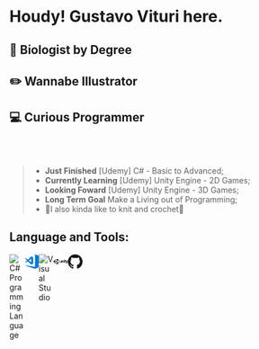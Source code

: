 # **Houdy! Gustavo Vituri here.**

## 🌱 Biologist by Degree
## ✏️ Wannabe Illustrator
## 💻 Curious Programmer
<br><br>
>- **Just Finished** \[Udemy] C# - Basic to Advanced;
>- **Currently Learning** \[Udemy] Unity Engine - 2D Games;
>- **Looking Foward** \[Udemy] Unity Engine - 3D Games;
>- **Long Term Goal** Make a Living out of Programming;
>- 🧶I also kinda like to knit and crochet😬

## Language and Tools:

[<img align="left" alt="C# Programming Language" width="26px" src="https://upload.wikimedia.org/wikipedia/commons/0/0d/C_Sharp_wordmark.svg" />][CSharpCourse]

[<img align="left" alt="Visual Studio Code" width="26px" src="https://raw.githubusercontent.com/github/explore/80688e429a7d4ef2fca1e82350fe8e3517d3494d/topics/visual-studio-code/visual-studio-code.png" />][VisualStudioCode]

[<img align="left" alt="Visual Studio" width="26px" src="https://upload.wikimedia.org/wikipedia/commons/c/cd/Visual_Studio_2017_Logo.svg" />][VisualStudio]

[<img align="left" alt="Unity Engine" width="26px" src="https://raw.githubusercontent.com/github/explore/80688e429a7d4ef2fca1e82350fe8e3517d3494d/topics/unity/unity.png" />][Unity]

[<img align="left" alt="GitHub" width="26px" src="https://raw.githubusercontent.com/github/explore/78df643247d429f6cc873026c0622819ad797942/topics/github/github.png" />][Github]


[CSharpCourse]: https://www.youtube.com/watch?v=N775KsWQVkw&list=PLPV2KyIb3jR4CtEelGPsmPzlvP7ISPYzR
[VisualStudio]: https://visualstudio.microsoft.com/pt-br/
[VisualStudioCode]: https://code.visualstudio.com/
[Unity]: https://unity.com/
[Github]: https://github.com/
